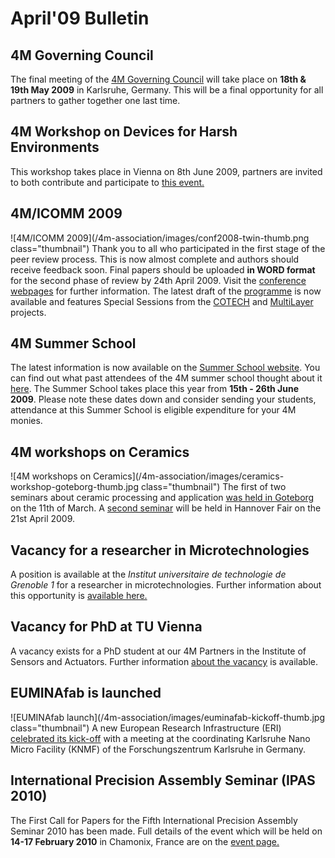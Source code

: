 # April'09 Bulletin

<!--break-->
## 4M Governing Council

The final meeting of the [4M Governing Council](/event/4M-Governing-Council) will take place on **18th & 19th May 2009** in Karlsruhe, Germany. This will be  a final opportunity for all partners to gather together one last time.

## 4M Workshop on Devices for Harsh Environments

This workshop takes place in Vienna on 8th June 2009, partners are invited to both contribute and participate to [this event.](/event/4M-Workshop-Devices-harsh-environments)

## 4M/ICOMM 2009

![4M/ICOMM 2009](/4m-association/images/conf2008-twin-thumb.png class="thumbnail")
Thank you to all who participated in the first stage of the peer review process. This is now almost  complete and authors should receive feedback soon. Final papers should be uploaded **in WORD format** for the second phase of review by 24th April 2009. Visit the [conference webpages](http://www.4m-association.org/conference/2009 "conference webpages") for further information. The latest draft of the [programme](/conference/2009/Programme) is now available and features Special Sessions from the [COTECH](/node/18) and [MultiLayer](/node/19) projects. 

## 4M Summer School

The latest information is now available on the [Summer School website](http://www.me.mek.dtu.dk/English/Education/PhD%20Summer%20School.aspx). You can find out what past attendees of the 4M summer school thought about it [here](/event/4M-Summer-School). The Summer School takes place this year from **15th - 26th June 2009**. Please note these dates down and consider sending your students, attendance at this Summer School is eligible expenditure for your 4M monies. 

## 4M workshops on Ceramics


![4M workshops on Ceramics](/4m-association/images/ceramics-workshop-goteborg-thumb.jpg class="thumbnail")
The first of two seminars about ceramic processing and application [was held in Goteborg](http://www.4m-association.org/content/4M-Ceramics-Workshop-Goteborg) on the 11th of March. A [second seminar](/node/56) will be held in Hannover Fair on the 21st April 2009.

## Vacancy for a researcher in Microtechnologies

A position is available at the <i>Institut universitaire de technologie de Grenoble 1</i> for a researcher in microtechnologies. Further information about this opportunity is [available here.](/content/Position-available-researcher-microtechnologies)

## Vacancy for PhD at TU Vienna

A vacancy exists for a PhD student at our 4M Partners in the Institute of Sensors and Actuators. Further information [about the vacancy](/content/PhD-position-ISAS-TU-Vienna) is available. 

## EUMINAfab is launched

![EUMINAfab launch](/4m-association/images/euminafab-kickoff-thumb.jpg class="thumbnail")
A new European Research Infrastructure (ERI) [celebrated its kick-off](/content/EUMINAfab-kick-meeting) with a meeting at the coordinating Karlsruhe Nano Micro Facility (KNMF) of the Forschungszentrum Karlsruhe in Germany. 

## International Precision Assembly Seminar (IPAS 2010)

The First Call for Papers for the Fifth International Precision Assembly Seminar 2010 has been made. Full details of the event which will be held on **14-17 February 2010** in Chamonix, France are on the [event page.](/event/IPAS-2010)